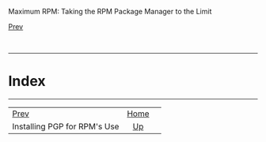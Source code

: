 <div class="NAVHEADER">

Maximum RPM: Taking the RPM Package Manager to the Limit

</div>

[Prev](s1-pgp-intro-installing-pgp.md)

 

-----

<div class="index">

# <span id="AEN18625"></span>Index

</div>

<div class="NAVFOOTER">

-----

|                                          |                    |  |
| :--------------------------------------- | :----------------: | -: |
| [Prev](s1-pgp-intro-installing-pgp.md) | [Home](index.md) |  |
| Installing PGP for RPM's Use             | [Up](p14028.md)  |  |

</div>
